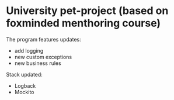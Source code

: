 # University pet-project (based on foxminded menthoring course)

The program features updates:
- add logging
- new custom exceptions
- new business rules

Stack updated:
- Logback
- Mockito
